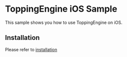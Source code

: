 # ToppingEngine iOS Sample

This sample shows you how to use ToppingEngine on iOS.

## Installation

Please refer to [installation](https://topping.dev/#/installation)
